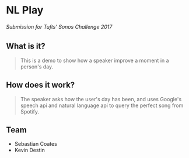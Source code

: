 # NL Play
###### Submission for Tufts' Sonos Challenge 2017 

## What is it?

> This is a demo to show how a speaker improve a moment in a person's day.

## How does it work?

> The speaker asks how the user's day has been, and uses Google's speech api and natural language api to query the perfect song from Spotify.

## Team

 * Sebastian Coates
 * Kevin Destin
